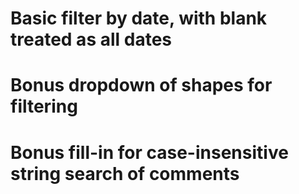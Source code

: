 # Basic filter by date, with blank treated as all dates
# Bonus dropdown of shapes for filtering
# Bonus fill-in for case-insensitive string search of comments

